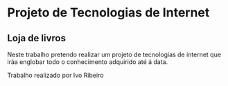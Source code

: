 # Projeto de Tecnologias de Internet
## Loja de livros 

Neste trabalho pretendo realizar um projeto de tecnologias de internet que iráa englobar todo o conhecimento adquirido até á data.


Trabalho realizado por Ivo Ribeiro
